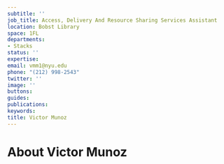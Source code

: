 ```yaml
---
subtitle: ''
job_title: Access, Delivery And Resource Sharing Services Assistant
location: Bobst Library
space: 1FL
departments:
- Stacks
status: ''
expertise: 
email: vmm1@nyu.edu
phone: "(212) 998-2543"
twitter: ''
image: ''
buttons: 
guides: 
publications: 
keywords: 
title: Victor Munoz
---
```


# About Victor Munoz